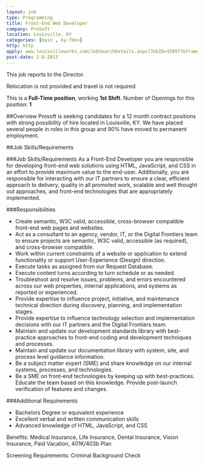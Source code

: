 ```yaml
---
layout: job
type: Programming
title: Front-End Web Developer
company: ProSoft
location: Louisville, KY
categories: [main , ky-fdev]
http: http
apply: www.louisvilleworks.com/JobSearchDetails.aspx?JobID=150977&frame=false
post-date: 2-8-2013
---
```


This job reports to the Director.

Relocation is not provided and travel is not required.

This is a **Full-Time position**, working **1st Shift**.
Number of Openings for this position: **1**

##Overview
Prosoft is seeking candidates for a 12 month contract positions with strong possibility of hire located in Louisville, KY. We have placed several people in roles in this group and 90% have moved to permanent employment. 

##Job Skills/Requirements

###Job Skills/Requirements 
As a Front-End Developer you are responsible for developing front-end web solutions using HTML, JavaScript, and CSS in an effort to provide maximum value to the end-user. Additionally, you are responsible for interacting with our IT partners to ensure a clear, efficient approach to delivery, quality in all promoted work, scalable and well thought out approaches, and front-end technologies that are appropriately implemented. 

###Responsibilities 
* Create semantic, W3C valid, accessible, cross-browser compatible front-end web pages and websites. 
* Act as a consultant to an agency, vendor, IT, or the Digital Frontiers team to ensure projects are semantic, W3C valid, accessible (as required), and cross-browser compatible. 
* Work within current constraints of a website or application to extend functionality or support User-Experience (Design) direction. 
* Execute tasks as assigned from our Request Database. 
* Execute content turns according to turn schedule or as needed. 
* Troubleshoot and resolve issues, problems, and errors encountered across our web properties, internal applications, and systems as reported or experienced. 
* Provide expertise to influence project, initiative, and maintenance technical direction during discovery, planning, and implementation stages. 
* Provide expertise to influence technology selection and implementation decisions with our IT partners and the Digital Frontiers team. 
* Maintain and update our development standards library with best-practice approaches to front-end coding and development techniques and processes. 
* Maintain and update our documentation library with system, site, and process level guidance information. 
* Be a subject matter expert (SME) and share knowledge on our internal systems, processes, and technologies. 
* Be a SME on front-end technologies by keeping up with best-practices. Educate the team based on this knowledge. 
Provide post-launch verification of features and changes. 

###Additional Requirements
* Bachelors Degree or equivalent experience 
* Excellent verbal and written communication skills 
* Advanced knowledge of HTML, JavaScript, and CSS


Benefits: Medical Insurance, Life Insurance, Dental Insurance, Vision Insurance, Paid Vacation, 401K/403b Plan 

Screening Requirements: Criminal Background Check 